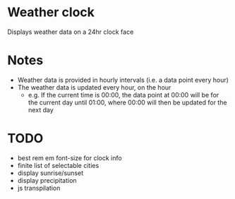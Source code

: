 # Weather clock

Displays weather data on a 24hr clock face

# Notes
- Weather data is provided in hourly intervals (i.e. a data point every hour)
- The weather data is updated every hour, on the hour
  - e.g. If the current time is 00:00, the data point at 00:00 will be for the current day until 01:00, where 00:00 will then be updated for the next day

# TODO
- best rem em font-size for clock info
- finite list of selectable cities
- display sunrise/sunset
- display precipitation
- js transpilation
